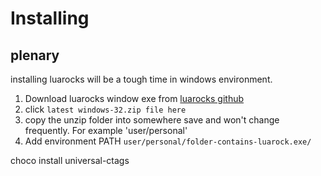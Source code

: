 # Installing

## plenary
installing luarocks will be a tough time in windows environment. 

1. Download luarocks window exe from [luarocks github](https://github.com/luarocks/luarocks?tab=readme-ov-file)
2. click `latest windows-32.zip file here` 
3. copy the unzip folder into somewhere save and won't change frequently. For example 'user/personal'
4. Add environment PATH `user/personal/folder-contains-luarock.exe/`






choco install universal-ctags
